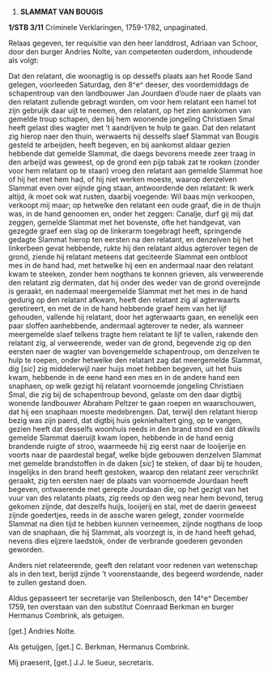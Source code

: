 1.  **SLAMMAT VAN BOUGIS**

**1/STB 3/11** Criminele Verklaringen, 1759-1782, unpaginated.

Relaas gegeven, ter requisitie van den heer landdrost, Adriaan van
Schoor, door den burger Andries Nolte, van competenten ouderdom,
inhoudende als volgt:

Dat den relatant, die woonagtig is op desselfs plaats aan het Roode Sand
gelegen, voorleeden Saturdag, den 8^e^ deeser, des voordemiddags de
schapentroup van den landbouwer Jan Jourdaen d’oude naer de plaats van
den relatant zullende gebragt worden, om voor hem relatant een hamel tot
zijn gebruijk daar uijt te neemen, den relatant, op het zien aankomen
van gemelde troup schapen, den bij hem woonende jongeling Christiaen
Smal heeft gelast dies wagter met ’t aandrijven te hulp te gaan. Dat den
relatant zig hierop naer den thuin, werwaerts hij desselfs slaef Slammat
van Bougis gesteld te arbeijden, heeft begeven, en bij aankomst aldaar
gezien hebbende dat gemelde Slammat, die daegs bevorens meede zeer traag
in den arbeijd was geweest, op de grond een pijp tabak zat te rooken
(zonder voor hem relatant op te staan) vroeg den relatant aan gemelde
Slammat hoe of hij het met hem had, of hij niet werken moeste, waarop
denzelven Slammat even over eijnde ging staan, antwoordende den
relatant: Ik werk altijd, ik moet ook wat rusten, daarbij voegende: Wil
baas mijn verkoopen, verkoopt mij maar; op hetwelke den relatant een
oude graaf, die in de thuijn was, in de hand genoomen en, onder het
zeggen: Canalje, durf gij mij dat zeggen, gemelde Slammat met het
bovenste, ofte het handgevat, van gezegde graef een slag op de linkerarm
toegebragt heeft, springende gedagte Slammat hierop ten eersten na den
relatant, en denzelven bij het linkerbeen gevat hebbende, rukte hij den
relatant aldus agterover tegen de grond, ziende hij relatant meteens dat
geciteerde Slammat een ontbloot mes in de hand had, met hetwelke hij een
en andermaal naar den relatant kwam te steeken, zonder hem nogthans te
konnen grieven, als verweerende den relatant zig dermaten, dat hij onder
des weder van de grond overeijnde is geraakt, en nademaal meergemelde
Slammat met het mes in de hand gedurig op den relatant afkwam, heeft den
relatant zig al agterwaarts geretireert, en met de in de hand hebbende
graef hem van het lijf gehouden, vallende hij relatant, door het
agterwaarts gaan, en eenelijk een paar sloffen aanhebbende, andermaal
agterover te neder, als wanneer meergemelde slaef telkens tragte hem
relatant te lijf te vallen, rakende den relatant zig, al verweerende,
weder van de grond, begevende zig op den eersten naer de wagter van
bovengemelde schapentroup, om denzelven te hulp te roepen, onder
hetwelke den relatant zag dat meergemelde Slammat, dig \[*sic*\] zig
middelerwijl naer huijs moet hebben begeven, uit het huis kwam, hebbende
in de eene hand een mes en in de andere hand een snaphaen, op welk
gezigt hij relatant voornoemde jongeling Christiaen Smal, die zig bij de
schapentroup bevond, gelaste om den daar digtbij wonende landbouwer
Abraham Peltzer te gaan roepen en waarschouwen, dat hij een snaphaan
moeste medebrengen. Dat, terwijl den relatant hierop bezig was zijn
paerd, dat digtbij huis gekniehaltert ging, op te vangen, gezien heeft
dat desselfs woonhuis reeds in den brand stond en dat dikwils gemelde
Slammat daeruijt kwam lopen, hebbende in de hand eenig brandende ruigte
of stroo, waarmeede hij zig eerst naar de looijerije en voorts naar de
paardestal begaf, welke bijde gebouwen denzelven Slammat met gemelde
brandstoffen in de daken \[*sic*\] te steken, of daar bij te houden,
insgelijks in den brand heeft gestoken, waarop den relatant zeer
verschrikt geraakt, zig ten eersten naer de plaats van voornoemde
Jourdaan heeft begeven, ontwaerende met gerepte Jourdaan die, op het
gezigt van het vuur van des relatants plaats, zig reeds op den weg near
hem bevond, terug gekomen zijnde, dat deszelfs huijs, looijerij en stal,
met de daerin geweest zijnde goedertjes, reeds in de assche waren
gelegt, zonder voormelde Slammat na dien tijd te hebben kunnen
verneemen, zijnde nogthans de loop van de snaphaan, die hij Slammat, als
voorzegt is, in de hand heeft gehad, nevens dies eijzere laedstok, onder
de verbrande goederen gevonden geworden.

Anders niet relateerende, geeft den relatant voor redenen van wetenschap
als in den text, berijd zijnde ’t voorenstaande, des begeerd wordende,
nader te zullen gestand doen.

Aldus gepasseert ter secretarije van Stellenbosch, den 14^e^ December
1759, ten overstaan van den substitut Coenraad Berkman en burger
Hermanus Combrink, als getuigen.

\[get.\] Andries Nolte.

Als getuijgen, \[get.\] C. Berkman, Hermanus Combrink.

Mij praesent, \[get.\] J.J. le Sueur, secretaris.
